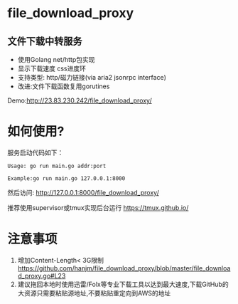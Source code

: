 # file_download_proxy
文件下载中转服务
------------
- 使用Golang net/http包实现
- 显示下载速度 css进度环
- 支持类型: http/磁力链接(via aria2 jsonrpc interface)
- 改进:文件下载函数复用gorutines

Demo:http://23.83.230.242/file_download_proxy/

# 如何使用?
服务启动代码如下：
```shell
Usage: go run main.go addr:port

Example:go run main.go 127.0.0.1:8000
```
然后访问: http://127.0.0.1:8000/file_download_proxy/

推荐使用supervisor或tmux实现后台运行 https://tmux.github.io/

# 注意事项
1. 增加Content-Length< 3G限制
https://github.com/hanjm/file_download_proxy/blob/master/file_download_proxy.go#L23
2. 建议拖回本地时使用迅雷/Folx等专业下载工具以达到最大速度,下载GitHub的大资源只需要粘贴源地址,不要粘贴重定向到AWS的地址
